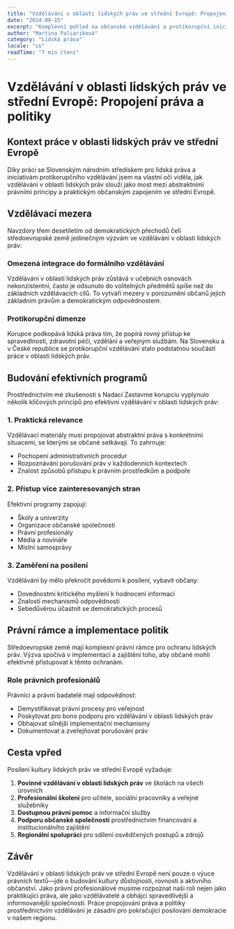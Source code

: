 ```yaml
---
title: "Vzdělávání v oblasti lidských práv ve střední Evropě: Propojení práva a politiky"
date: "2024-09-15"
excerpt: "Komplexní pohled na občanské vzdělávání a protikorupční iniciativy na Slovensku a v České republice, zkoumání toho, jak právní vzdělání posiluje občany a demokratické instituce."
author: "Martina Paliariková"
category: "Lidská práva"
locale: "cs"
readTime: "7 min čtení"
---
```


# Vzdělávání v oblasti lidských práv ve střední Evropě: Propojení práva a politiky

## Kontext práce v oblasti lidských práv ve střední Evropě

Díky práci se Slovenským národním střediskem pro lidská práva a iniciativám protikorupčního vzdělávání jsem na vlastní oči viděla, jak vzdělávání v oblasti lidských práv slouží jako most mezi abstraktními právními principy a praktickým občanským zapojením ve střední Evropě.

## Vzdělávací mezera

Navzdory třem desetiletím od demokratických přechodů čelí středoevropské země jedinečným výzvám ve vzdělávání v oblasti lidských práv:

### Omezená integrace do formálního vzdělávání

Vzdělávání v oblasti lidských práv zůstává v učebních osnovách nekonzistentní, často je odsunuto do volitelných předmětů spíše než do základních vzdělávacích cílů. To vytváří mezery v porozumění občanů jejich základním právům a demokratickým odpovědnostem.

### Protikorupční dimenze

Korupce podkopává lidská práva tím, že popírá rovný přístup ke spravedlnosti, zdravotní péči, vzdělání a veřejným službám. Na Slovensku a v České republice se protikorupční vzdělávání stalo podstatnou součástí práce v oblasti lidských práv.

## Budování efektivních programů

Prostřednictvím mé zkušenosti s Nadací Zastavme korupciu vyplynulo několik klíčových principů pro efektivní vzdělávání v oblasti lidských práv:

### 1. Praktická relevance

Vzdělávací materiály musí propojovat abstraktní práva s konkrétními situacemi, se kterými se občané setkávají. To zahrnuje:

- Pochopení administrativních procedur
- Rozpoznávání porušování práv v každodenních kontextech
- Znalost způsobů přístupu k právním prostředkům a podpoře

### 2. Přístup více zainteresovaných stran

Efektivní programy zapojují:

- Školy a univerzity
- Organizace občanské společnosti
- Právní profesionály
- Média a novináře
- Místní samosprávy

### 3. Zaměření na posílení

Vzdělávání by mělo překročit povědomí k posílení, vybavit občany:

- Dovednostmi kritického myšlení k hodnocení informací
- Znalostí mechanismů odpovědnosti
- Sebedůvěrou účastnit se demokratických procesů

## Právní rámce a implementace politik

Středoevropské země mají komplexní právní rámce pro ochranu lidských práv. Výzva spočívá v implementaci a zajištění toho, aby občané mohli efektivně přistupovat k těmto ochranám.

### Role právních profesionálů

Právníci a právní badatelé mají odpovědnost:

- Demystifikovat právní procesy pro veřejnost
- Poskytovat pro bono podporu pro vzdělávání v oblasti lidských práv
- Obhajovat silnější implementační mechanismy
- Dokumentovat a zveřejňovat porušování práv

## Cesta vpřed

Posílení kultury lidských práv ve střední Evropě vyžaduje:

1. **Povinné vzdělávání v oblasti lidských práv** ve školách na všech úrovních
2. **Profesionální školení** pro učitele, sociální pracovníky a veřejné služebníky
3. **Dostupnou právní pomoc** a informační služby
4. **Podporu občanské společnosti** prostřednictvím financování a institucionálního zajištění
5. **Regionální spolupráci** pro sdílení osvědčených postupů a zdrojů

## Závěr

Vzdělávání v oblasti lidských práv ve střední Evropě není pouze o výuce právních textů—jde o budování kultury důstojnosti, rovnosti a aktivního občanství. Jako právní profesionálové musíme rozpoznat naši roli nejen jako praktikující práva, ale jako vzdělávatelé a obhájci spravedlivější a informovanější společnosti. Práce propojování práva a politiky prostřednictvím vzdělávání je zásadní pro pokračující posilování demokracie v našem regionu.

